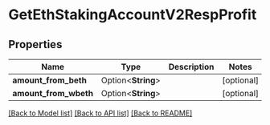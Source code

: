 # GetEthStakingAccountV2RespProfit

## Properties

Name | Type | Description | Notes
------------ | ------------- | ------------- | -------------
**amount_from_beth** | Option<**String**> |  | [optional]
**amount_from_wbeth** | Option<**String**> |  | [optional]

[[Back to Model list]](../README.md#documentation-for-models) [[Back to API list]](../README.md#documentation-for-api-endpoints) [[Back to README]](../README.md)


